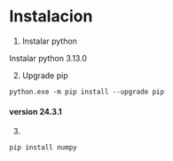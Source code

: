 # Instalacion

1. Instalar python

Instalar python 3.13.0

2. Upgrade pip

```
python.exe -m pip install --upgrade pip
```
#### version 24.3.1

3.

```
pip install numpy
```